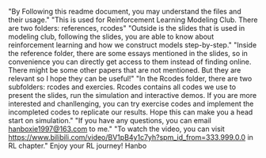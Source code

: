 
"By Following this readme document, you may understand the files and their usage."
"This is used for Reinforcement Learning Modeling Club. There are two folders: references, rcodes"
"Outside is the slides that is used in modeling club, following the slides, you are able to know about reinforcement learning and how we construct models step-by-step."
"Inside the reference folder, there are some essays mentioned in the slides, so in convenience you can directly get access to them instead of finding online. There might be some other papers that are not mentioned. But they are relevant so I hope they can be useful!"
"In the Rcodes folder, there are two subfolders: rcodes and exercies. Rcodes contains all codes we use to present the slides, run the simulation and interactive demos. If you are more interested and chanllenging, you can try exercise codes and implement the incompleted codes to replicate our results. Hope this can make you a head start on simulation."
"If you have any questions, you can email hanboxie1997@163.com to me."
"To watch the video, you can visit  https://www.bilibili.com/video/BV1pB4y1c7yh?spm_id_from=333.999.0.0  in RL chapter."
Enjoy your RL journey! 
Hanbo
